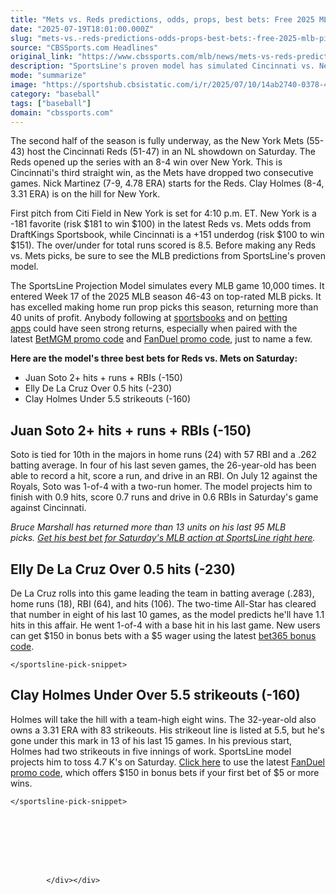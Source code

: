 ```yaml
---
title: "Mets vs. Reds predictions, odds, props, best bets: Free 2025 MLB picks for Saturday, July 19"
date: "2025-07-19T18:01:00.000Z"
slug: "mets-vs.-reds-predictions-odds-props-best-bets:-free-2025-mlb-picks-for-saturday-july-19"
source: "CBSSports.com Headlines"
original_link: "https://www.cbssports.com/mlb/news/mets-vs-reds-predictions-odds-props-best-bets-free-2025-mlb-picks-for-saturday-july-19/"
description: "SportsLine's proven model has simulated Cincinnati vs. New York 10,000 times and released its MLB best bets for Nick Martinez vs. Clay Holmes on Saturday"
mode: "summarize"
image: "https://sportshub.cbsistatic.com/i/r/2025/07/10/14ab2740-0378-4e09-be25-a3788e745dc6/thumbnail/1200x675/79a1e76c959e4d4428b41aad715d825b/juan-soto-cbs.jpg"
category: "baseball"
tags: ["baseball"]
domain: "cbssports.com"
---
```

<div id="readability-page-1" class="page"><div>
        
        
        
                
        
<p>The second half of the season is fully underway, as the New York Mets (55-43) host the Cincinnati Reds (51-47) in an NL showdown on Saturday. The Reds opened up the series with an 8-4 win over New York. This is Cincinnati's third straight win, as the Mets have dropped two consecutive games. Nick Martinez (7-9, 4.78 ERA) starts for the Reds. Clay Holmes (8-4, 3.31 ERA) is on the hill for New York.&nbsp;</p><p>First pitch from Citi Field in New York is set for 4:10 p.m. ET. New York is a -181 favorite (risk $181 to win $100) in the latest Reds vs. Mets odds from DraftKings Sportsbook, while Cincinnati is a +151 underdog (risk $100 to win $151). The over/under for total runs scored is 8.5. Before making any Reds vs. Mets picks, be sure to see the MLB predictions from SportsLine's proven model.</p><p>The SportsLine Projection Model simulates every MLB game 10,000 times. It entered Week 17 of the 2025 MLB season 46-43 on top-rated MLB picks. It has excelled making home run prop picks this season, returning more than 40 units of profit. Anybody following at&nbsp;<a href="https://www.cbssports.com/betting/news/sportsbook-promos/" target="_blank">sportsbooks</a>&nbsp;and on&nbsp;<a href="https://www.cbssports.com/betting/news/best-betting-apps/" target="_blank">betting apps</a>&nbsp;could have seen strong returns, especially when paired with the latest&nbsp;<span><a href="https://www.cbssports.com/betting/news/betmgm-promo-code/" target="_blank">BetMGM promo code</a></span>&nbsp;and&nbsp;<span><a href="https://www.cbssports.com/betting/news/fanduel-promo-code/" target="_blank">FanDuel promo code</a></span>, just to name a few.&nbsp;</p><p><strong>Here are the model's three best bets for Reds vs. Mets on Saturday:</strong></p><ul><li>Juan Soto 2+ hits + runs + RBIs (-150)</li><li>Elly De La Cruz Over 0.5 hits (-230)</li><li>Clay Holmes Under 5.5 strikeouts (-160)</li></ul><h2>Juan Soto 2+ hits + runs + RBIs (-150)</h2><p>Soto is tied for 10th in the majors in home runs (24) with 57 RBI and a .262 batting average. In four of his last seven games, the 26-year-old has been able to record a hit, score a run, and drive in an RBI. On July 12 against the Royals, Soto was 1-of-4 with a two-run homer. The model projects him to finish with 0.9 hits, score 0.7 runs and drive in 0.6 RBIs in Saturday's game against Cincinnati.</p><p><em>Bruce Marshall has returned more than 13 units on his last 95 MLB picks.&nbsp;</em><a href="https://www.sportsline.com/experts/51297150/bruce-marshall/?league=MLB#ttag=07192025_agg_cbssports_picks_baseball_mlb_model_redsmetsFREE" target="_blank"><em>Get his best bet for Saturday's MLB action at SportsLine right here</em></a><em>.</em></p><h2>Elly De La Cruz Over 0.5 hits (-230)</h2><p>De La Cruz rolls into this game leading the team in batting average (.283), home runs (18), RBI (64), and hits (106). The two-time All-Star has cleared that number in eight of his last 10 games, as the model predicts he'll have 1.1 hits in this affair. He went 1-of-4 with a base hit in his last game. New users can get $150 in bonus bets with a $5 wager using the latest&nbsp;<span><a href="https://www.cbssports.com/betting/news/bet365-promo-code/" target="_blank">bet365 bonus code</a></span>.</p><sportsline-pick-snippet data-cbssports-betting-component="1" data-shortcode="picksnippet" data-uuid="5e77c641-187c-4222-8313-87246fa7ca72" data-oracle-id="29637828" data-home-team="{&quot;id&quot;:&quot;c589326f-c130-4b26-88be-8f77db6b4c8e&quot;,&quot;oracleId&quot;:323,&quot;location&quot;:&quot;New York&quot;,&quot;imageId&quot;:&quot;4ac8c9e3-db7c-468f-8990-4e7ed5812ba6&quot;,&quot;mediumName&quot;:&quot;N.Y. Mets&quot;,&quot;nickname&quot;:&quot;Mets&quot;,&quot;teamAbbreviation&quot;:&quot;NYM&quot;,&quot;teamShortLabel&quot;:&quot;New York Mets (NYM)&quot;,&quot;teamPrimaryColor&quot;:&quot;002D72&quot;}" data-away-team="{&quot;id&quot;:&quot;1ebc7cdd-862b-4fea-89d3-b2b62af08f5e&quot;,&quot;oracleId&quot;:317,&quot;location&quot;:&quot;Cincinnati&quot;,&quot;imageId&quot;:&quot;d8f4719f-9e27-4406-bc5a-4f24a3daece8&quot;,&quot;mediumName&quot;:&quot;Cincinnati&quot;,&quot;nickname&quot;:&quot;Reds&quot;,&quot;teamAbbreviation&quot;:&quot;CIN&quot;,&quot;teamShortLabel&quot;:&quot;Cincinnati Reds (CIN)&quot;,&quot;teamPrimaryColor&quot;:&quot;C6011F&quot;}" data-game-abbreviation="MLB_20250719_CIN@NYM" data-game-date="{&quot;date&quot;:&quot;2025-07-19 20:10:00.000000&quot;,&quot;timezone_type&quot;:3,&quot;timezone&quot;:&quot;UTC&quot;}" data-league="ad2d1ead-c81c-4dc1-b0b4-9219fe5470d7" data-market-type="player" data-market-data="[{&quot;title&quot;:false,&quot;label&quot;:&quot;Total Hits&quot;,&quot;value&quot;:169,&quot;object&quot;:false,&quot;metadata&quot;:false}]" data-pick="{&quot;marketType&quot;:&quot;player&quot;,&quot;type&quot;:&quot;total&quot;,&quot;marketId&quot;:169,&quot;marketName&quot;:&quot;Total Hits&quot;,&quot;gameId&quot;:29637828,&quot;vendorMarketId&quot;:&quot;sr:market:9000&quot;,&quot;vendorGameId&quot;:&quot;f8611513-cdb1-4eeb-b442-71347e0d0d92&quot;,&quot;selectionId&quot;:&quot;sr:outcome:12&quot;,&quot;teamId&quot;:317,&quot;teamAbbr&quot;:&quot;CIN&quot;,&quot;pick&quot;:&quot;over&quot;,&quot;odds&quot;:-214,&quot;line&quot;:0.5,&quot;book&quot;:31,&quot;bookName&quot;:&quot;Consensus&quot;,&quot;playerId&quot;:26912505,&quot;playerName&quot;:&quot;Elly De La Cruz&quot;}" data-pick-field-data="[{&quot;title&quot;:false,&quot;label&quot;:&quot;Elly De La Cruz Over Total Hits 0.5 -214&quot;,&quot;value&quot;:&quot;gameId=29637828;marketId=169;marketType=player;selectionId=sr:outcome:12;book=31;client=sl;objectId=26912505;pick=over&quot;,&quot;object&quot;:false,&quot;metadata&quot;:false}]">
    
    </sportsline-pick-snippet>

    


    
    
<h2>Clay Holmes Under Over 5.5 strikeouts (-160)</h2><p>Holmes will take the hill with a team-high eight wins. The 32-year-old also owns a 3.31 ERA with 83 strikeouts. His strikeout line is listed at 5.5, but he's gone under this mark in 13 of his last 15 games. In his previous start, Holmes had two strikeouts in five innings of work. SportsLine model projects him to toss 4.7 K's on Saturday. <a href="https://www.fanduel.com/sportsbook-affiliate-mlb-2025?btag=a_40115b_16c_mcjflxzi2ql27_c9755&amp;siteid=40115" target="_blank" rel="nofollow sponsored">Click here</a> to use the latest&nbsp;<span><a href="https://www.cbssports.com/betting/news/fanduel-promo-code/" target="_blank">FanDuel promo code</a></span>, which offers $150 in bonus bets if your first bet of $5 or more wins.&nbsp;</p><sportsline-pick-snippet data-cbssports-betting-component="1" data-shortcode="picksnippet" data-uuid="5e77c641-187c-4222-8313-87246fa7ca72" data-oracle-id="29637828" data-home-team="{&quot;id&quot;:&quot;c589326f-c130-4b26-88be-8f77db6b4c8e&quot;,&quot;oracleId&quot;:323,&quot;location&quot;:&quot;New York&quot;,&quot;imageId&quot;:&quot;4ac8c9e3-db7c-468f-8990-4e7ed5812ba6&quot;,&quot;mediumName&quot;:&quot;N.Y. Mets&quot;,&quot;nickname&quot;:&quot;Mets&quot;,&quot;teamAbbreviation&quot;:&quot;NYM&quot;,&quot;teamShortLabel&quot;:&quot;New York Mets (NYM)&quot;,&quot;teamPrimaryColor&quot;:&quot;002D72&quot;}" data-away-team="{&quot;id&quot;:&quot;1ebc7cdd-862b-4fea-89d3-b2b62af08f5e&quot;,&quot;oracleId&quot;:317,&quot;location&quot;:&quot;Cincinnati&quot;,&quot;imageId&quot;:&quot;d8f4719f-9e27-4406-bc5a-4f24a3daece8&quot;,&quot;mediumName&quot;:&quot;Cincinnati&quot;,&quot;nickname&quot;:&quot;Reds&quot;,&quot;teamAbbreviation&quot;:&quot;CIN&quot;,&quot;teamShortLabel&quot;:&quot;Cincinnati Reds (CIN)&quot;,&quot;teamPrimaryColor&quot;:&quot;C6011F&quot;}" data-game-abbreviation="MLB_20250719_CIN@NYM" data-game-date="{&quot;date&quot;:&quot;2025-07-19 20:10:00.000000&quot;,&quot;timezone_type&quot;:3,&quot;timezone&quot;:&quot;UTC&quot;}" data-league="ad2d1ead-c81c-4dc1-b0b4-9219fe5470d7" data-market-type="player" data-market-data="[{&quot;title&quot;:false,&quot;label&quot;:&quot;Total Pitcher Strikeouts&quot;,&quot;value&quot;:164,&quot;object&quot;:false,&quot;metadata&quot;:false}]" data-pick="{&quot;marketType&quot;:&quot;player&quot;,&quot;type&quot;:&quot;total&quot;,&quot;marketId&quot;:164,&quot;marketName&quot;:&quot;Total Pitcher Strikeouts&quot;,&quot;gameId&quot;:29637828,&quot;vendorMarketId&quot;:&quot;sr:market:925&quot;,&quot;vendorGameId&quot;:&quot;f8611513-cdb1-4eeb-b442-71347e0d0d92&quot;,&quot;selectionId&quot;:&quot;sr:outcome:13&quot;,&quot;teamId&quot;:323,&quot;teamAbbr&quot;:&quot;NYM&quot;,&quot;pick&quot;:&quot;under&quot;,&quot;odds&quot;:-157,&quot;line&quot;:5.5,&quot;book&quot;:31,&quot;bookName&quot;:&quot;Consensus&quot;,&quot;playerId&quot;:2044540,&quot;playerName&quot;:&quot;Clay Holmes&quot;}" data-pick-field-data="[{&quot;title&quot;:false,&quot;label&quot;:&quot;Clay Holmes Under Total Pitcher Strikeouts 5.5 -157&quot;,&quot;value&quot;:&quot;gameId=29637828;marketId=164;marketType=player;selectionId=sr:outcome:13;book=31;client=sl;objectId=2044540;pick=under&quot;,&quot;object&quot;:false,&quot;metadata&quot;:false}]">
    
    </sportsline-pick-snippet>



    



        
            </div></div>